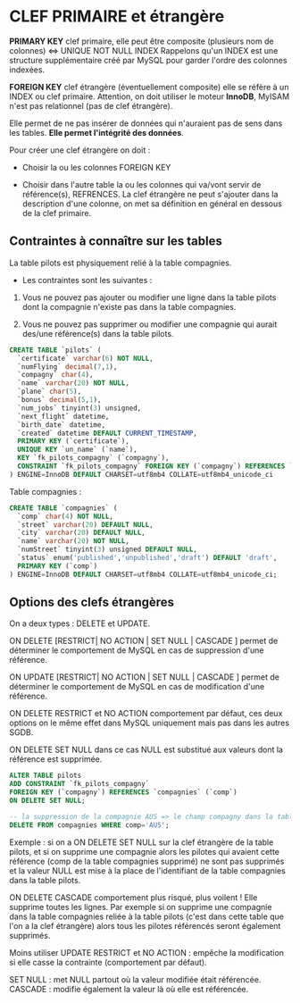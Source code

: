 # CLEF PRIMAIRE et étrangère

**PRIMARY KEY** clef primaire, elle peut être composite (plusieurs nom de colonnes) <=> UNIQUE NOT NULL INDEX
Rappelons qu'un INDEX est une structure supplémentaire créé par MySQL pour garder l'ordre des colonnes indexées.

**FOREIGN KEY** clef étrangère (éventuellement composite) elle se réfère à un INDEX ou clef primaire. Attention, on doit utiliser le moteur **InnoDB**, MyISAM n'est pas relationnel (pas de clef étrangère).

Elle permet de ne pas insérer de données qui n'auraient pas de sens dans les tables. **Elle permet l'intégrité des données**.

Pour créer une clef étrangère on doit :

- Choisir la ou les colonnes FOREIGN KEY

- Choisir dans l'autre table la ou les colonnes qui va/vont servir de référence(s), REFRENCES.
La clef étrangère ne peut s'ajouter dans la description d'une colonne, on met sa définition en général en dessous de la clef primaire.

## Contraintes à connaître sur les tables

La table pilots est physiquement relié à la table compagnies.

- Les contraintes sont les suivantes :

1. Vous ne pouvez pas ajouter ou modifier une ligne dans la table pilots dont la compagnie n'existe pas dans la table compagnies.

2. Vous ne pouvez pas supprimer ou modifier une compagnie qui aurait des/une référence(s) dans la table pilots.

```sql
CREATE TABLE `pilots` (
  `certificate` varchar(6) NOT NULL,
  `numFlying` decimal(7,1),
  `compagny` char(4),
  `name` varchar(20) NOT NULL,
  `plane` char(5),
  `bonus` decimal(5,1),
  `num_jobs` tinyint(3) unsigned,
  `next_flight` datetime,
  `birth_date` datetime,
  `created` datetime DEFAULT CURRENT_TIMESTAMP,
  PRIMARY KEY (`certificate`),
  UNIQUE KEY `un_name` (`name`),
  KEY `fk_pilots_compagny` (`compagny`),
  CONSTRAINT `fk_pilots_compagny` FOREIGN KEY (`compagny`) REFERENCES `compagnies` (`comp`)
) ENGINE=InnoDB DEFAULT CHARSET=utf8mb4 COLLATE=utf8mb4_unicode_ci
```

Table compagnies :

```sql
CREATE TABLE `compagnies` (
  `comp` char(4) NOT NULL,
  `street` varchar(20) DEFAULT NULL,
  `city` varchar(20) DEFAULT NULL,
  `name` varchar(20) NOT NULL,
  `numStreet` tinyint(3) unsigned DEFAULT NULL,
  `status` enum('published','unpublished','draft') DEFAULT 'draft',
  PRIMARY KEY (`comp`)
) ENGINE=InnoDB DEFAULT CHARSET=utf8mb4 COLLATE=utf8mb4_unicode_ci;
```

## Options des clefs étrangères

On a deux types : DELETE et UPDATE.

ON DELETE [RESTRICT| NO ACTION | SET NULL | CASCADE ] permet de déterminer le comportement de MySQL en cas de suppression d'une référence.

ON UPDATE [RESTRICT| NO ACTION | SET NULL | CASCADE ] permet de déterminer le comportement de MySQL en cas de modification d'une référence.

ON DELETE RESTRICT et NO ACTION comportement par défaut, ces deux options on le même effet dans MySQL uniquement mais pas dans les autres SGDB.

ON DELETE SET NULL dans ce cas NULL est substitué aux valeurs dont la référence est supprimée.

```sql 
ALTER TABLE pilots
ADD CONSTRAINT `fk_pilots_compagny` 
FOREIGN KEY (`compagny`) REFERENCES `compagnies` (`comp`)
ON DELETE SET NULL;

-- la suppression de la compagnie AUS => le champ compagny dans la table pilots aura la valeur NULL pour tous les pilotes de cette compagnie
DELETE FROM compagnies WHERE comp='AUS'; 
```

Exemple : si on a ON DELETE SET NULL sur la clef étrangère de la table pilots, et si on supprime une compagnie alors les pilotes qui avaient cette référence (comp de la table compagnies supprimé) ne sont pas supprimés et la valeur NULL est mise à la place de l'identifiant de la table compagnies dans la table pilots.

ON DELETE CASCADE comportement plus risqué, plus voilent ! Elle supprime toutes les lignes. Par exemple si on supprime une compagnie dans la table compagnies reliée à la table pilots (c'est dans cette table que l'on a la clef étrangère) alors tous les pilotes référencés seront également supprimés.

Moins utiliser
UPDATE RESTRICT et NO ACTION : empêche la modification si elle casse la contrainte (comportement par défaut).

SET NULL : met NULL partout où la valeur modifiée était référencée.
CASCADE : modifie également la valeur là où elle est référencée.
